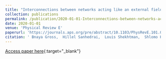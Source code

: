 ```yaml
---
title: "Interconnections between networks acting like an external field in a first-order percolation transition"
collection: publications
permalink: /publication/2020-01-01-Interconnections-between-networks-acting-like-an-external-field-in-a-first-order-percolation-transition
date: 2020-01-01
venue: 'Physical Review E'
paperurl: 'https://journals.aps.org/pre/abstract/10.1103/PhysRevE.101.022316'
citation: ' Bnaya Gross,  Hillel Sanhedrai,  Louis Shekhtman,  Shlomo Havlin, &quot;Interconnections between networks acting like an external field in a first-order percolation transition.&quot; Physical Review E, 2020.'
---
```

[Access paper here](https://journals.aps.org/pre/abstract/10.1103/PhysRevE.101.022316){:target="_blank"}
